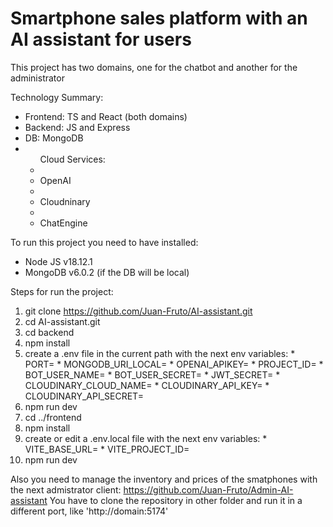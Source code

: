 # Smartphone sales platform with an AI assistant for users

This project has two domains, one for the chatbot and another for the administrator

Technology Summary:
 * Frontend: TS and React (both domains)
 * Backend: JS and Express
 * DB: MongoDB
 * <ul>Cloud Services:
  * <li>OpenAI</li>
  * <li>Cloudninary</li>
  * <li>ChatEngine</li></ul>

To run this project you need to have installed:
  * Node JS v18.12.1
  * MongoDB v6.0.2 (if the DB will be local)

Steps for run the project:
  1. git clone https://github.com/Juan-Fruto/AI-assistant.git
  2. cd AI-assistant.git
  3. cd backend
  4. npm install
  5. create a .env file in the current path with the next env variables:
    * PORT=
    * MONGODB_URI_LOCAL=
    * OPENAI_APIKEY= 
    * PROJECT_ID=
    * BOT_USER_NAME=
    * BOT_USER_SECRET=
    * JWT_SECRET=
    * CLOUDINARY_CLOUD_NAME=
    * CLOUDINARY_API_KEY=
    * CLOUDINARY_API_SECRET=
  6. npm run dev
  7. cd ../frontend
  8. npm install
  9. create or edit a .env.local file with the next env variables:
    * VITE_BASE_URL=
    * VITE_PROJECT_ID=
  10. npm run dev

Also you need to manage the inventory and prices of the smatphones with the next admistrator client: https://github.com/Juan-Fruto/Admin-AI-assistant
You have to clone the repository in other folder and run it in a different port, like 'http://domain:5174'
